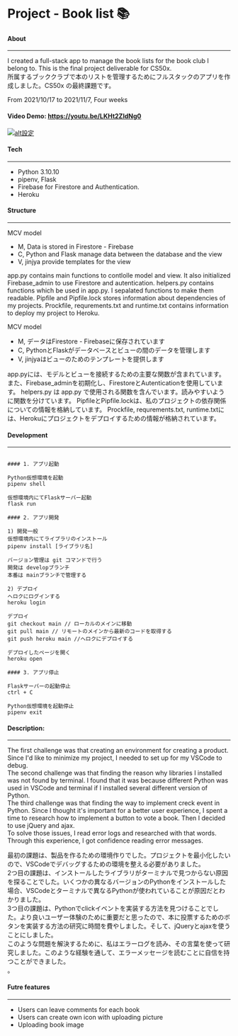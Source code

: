 # Project - Book list 📚

#### About 
---

I created a full-stack app to manage the book lists for the book club I belong to.
This is the final project deliverable for CS50x.<br>
所属するブッククラブで本のリストを管理するためにフルスタックのアプリを作成しました。CS50x の最終課題です。

From 2021/10/17 to 2021/11/7, Four weeks

#### Video Demo: https://youtu.be/LKHt2ZldNg0

[![alt設定](http://img.youtube.com/vi/LKHt2ZldNg0/0.jpg)](https://www.youtube.com/watch?v=LKHt2ZldNg0)

#### Tech
---

- Python 3.10.10
- pipenv, Flask
- Firebase for Firestore and Authentication.
- Heroku

#### Structure
---

MCV model 
- M,  Data is stored in Firestore - Firebase
- C,  Python and Flask manage data between the database and the view
- V,  jinjya provide templates for the view

app.py contains main functions to contlolle model and view. It also initialized Firebase_admin to use Firestore and autentication. 
helpers.py contains functions which be used in app.py. I sepalated functions to make them readable. 
Pipfile and Pipfile.lock stores information about dependencies of my projects. 
Prockfile, requrements.txt and runtime.txt contains information to deploy my project to Heroku. <br>

MCV model 
- M, データはFirestore - Firebaseに保存されています
- C, PythonとFlaskがデータベースとビューの間のデータを管理します
- V, jinjyaはビューのためのテンプレートを提供します

app.pyには、モデルとビューを接続するための主要な関数が含まれています。また、Firebase_adminを初期化し、FirestoreとAutenticationを使用しています。
helpers.py は app.py で使用される関数を含んでいます。読みやすいように関数を分けています。
PipfileとPipfile.lockは、私のプロジェクトの依存関係についての情報を格納しています。
Prockfile, requrements.txt, runtime.txtには、Herokuにプロジェクトをデプロイするための情報が格納されています。

#### Development
---

```

#### 1. アプリ起動

Python仮想環境を起動
pipenv shell

仮想環境内にてFlaskサーバー起動
flask run

#### 2. アプリ開発

1) 開発一般
仮想環境内にてライブラリのインストール
pipenv install [ライブラリ名]

バージョン管理は git コマンドで行う
開発は developブランチ
本番は mainブランチで管理する

2) デプロイ
ヘロクにログインする
heroku login

デプロイ
git checkout main // ローカルのメインに移動
git pull main // リモートのメインから最新のコードを取得する
git push heroku main //ヘロクにデプロイする

デプロイしたページを開く
heroku open

#### 3. アプリ停止

Flaskサーバーの起動停止
ctrl + C

Python仮想環境を起動停止
pipenv exit

```

#### Description: 
---

The first challenge was that creating an environment for creating a product. Since I'd like to minimize my project, I needed to set up for my VSCode to debug.<br>
The second challenge was that finding the reason why libraries I installed was not found by terminal. I found that it was because different Python was used in VSCode and terminal if I installed several different version of Python.<br>
The third challenge was that finding the way to implement creck event in Python.   Since I thought it's important for a better user experience, I spent a time to research how to implement a button to vote a book. Then I decided to use jQuery and ajax.<br>
To solve those issues, I read error logs and researched with that words. Through this experience, I got confidence reading error messages.<br>

最初の課題は、製品を作るための環境作りでした。プロジェクトを最小化したいので、VSCodeでデバッグするための環境を整える必要がありました。<br>
2つ目の課題は、インストールしたライブラリがターミナルで見つからない原因を探ることでした。いくつかの異なるバージョンのPythonをインストールした場合、VSCodeとターミナルで異なるPythonが使われていることが原因だとわかりました。<br>
3つ目の課題は、Pythonでclickイベントを実装する方法を見つけることでした。より良いユーザー体験のために重要だと思ったので、本に投票するためのボタンを実装する方法の研究に時間を費やしました。そして、jQueryとajaxを使うことにしました。<br>
このような問題を解決するために、私はエラーログを読み、その言葉を使って研究しました。このような経験を通して、エラーメッセージを読むことに自信を持つことができました。<br>。

#### Futre features
---

- Users can leave comments for each book
- Users can create own icon with uploading picture
- Uploading book image
